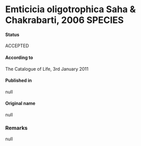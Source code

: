 # Emticicia oligotrophica Saha & Chakrabarti, 2006 SPECIES

#### Status
ACCEPTED

#### According to
The Catalogue of Life, 3rd January 2011

#### Published in
null

#### Original name
null

### Remarks
null